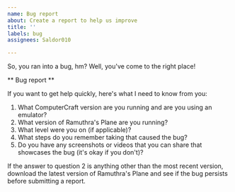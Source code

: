```yaml
---
name: Bug report
about: Create a report to help us improve
title: ''
labels: bug
assignees: Saldor010

---
```


So, you ran into a bug, hm? Well, you've come to the right place!

** Bug report **

If you want to get help quickly, here's what I need to know from you:

1. What ComputerCraft version are you running and are you using an emulator?
2. What version of Ramuthra's Plane are you running?
3. What level were you on (if applicable)?
4. What steps do you remember taking that caused the bug?
5. Do you have any screenshots or videos that you can share that showcases the bug (it's okay if you don't)?

If the answer to question 2 is anything other than the most recent version, download the latest version of Ramuthra's Plane and see if the bug persists before submitting a report.
